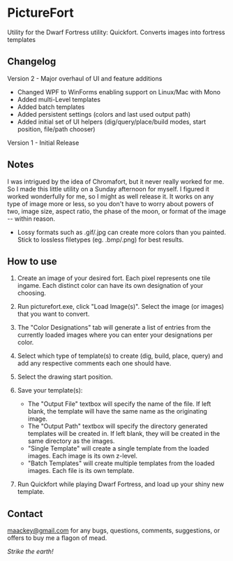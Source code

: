 PictureFort
===========

Utility for the Dwarf Fortress utility: Quickfort. Converts images into fortress templates

Changelog
---------

Version 2 - Major overhaul of UI and feature additions
- Changed WPF to WinForms enabling support on Linux/Mac with Mono
- Added multi-Level templates
- Added batch templates
- Added persistent settings (colors and last used output path)
- Added initial set of UI helpers (dig/query/place/build modes, start position, file/path chooser)


Version 1 - Initial Release


Notes
-----

I was intrigued by the idea of Chromafort, but it never really worked for me. So I made this little utility on a Sunday afternoon for myself.
I figured it worked wonderfully for me, so I might as well release it. It works on any type of image more or less, so you don't have to worry about
powers of two, image size, aspect ratio, the phase of the moon, or format of the image -- within reason. 

 - Lossy formats such as .gif/.jpg can create more colors than you painted. Stick to lossless filetypes (eg. .bmp/.png) for best results.
 

How to use
----------

1. Create an image of your desired fort. Each pixel represents one tile ingame. Each distinct color can have its own designation of your choosing. 

2. Run picturefort.exe, click "Load Image(s)". Select the image (or images) that you want to convert.

3. The "Color Designations" tab will generate a list of entries from the currently loaded images where you can enter your designations per color.

4. Select which type of template(s) to create (dig, build, place, query) and add any respective comments each one should have. 

5. Select the drawing start position.

6. Save your template(s):
    - The "Output File" textbox will specify the name of the file. If left blank, the template will have the same name as the originating image.
    - The "Output Path" textbox will specify the directory generated templates will be created in. If left blank, they will be created in the same directory as the images.
    - "Single Template" will create a single template from the loaded images. Each image is its own z-level.
    - "Batch Templates" will create multiple templates from the loaded images. Each file is its own template.

7. Run Quickfort while playing Dwarf Fortress, and load up your shiny new template. 


Contact
----------------------------------------------------------------------------------------------------------------

maackey@gmail.com for any bugs, questions, comments, suggestions, or offers to buy me a flagon of mead.




*Strike the earth!*
